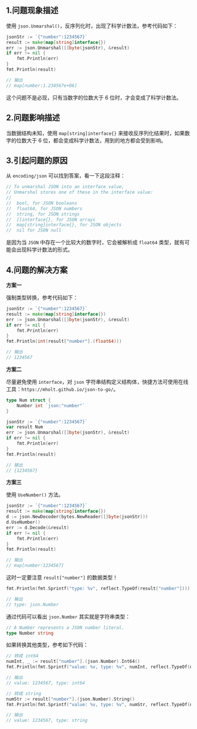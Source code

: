## 1.问题现象描述

使用 `json.Unmarshal()`，反序列化时，出现了科学计数法，参考代码如下：

```go
jsonStr := `{"number":1234567}`
result := make(map[string]interface{})
err := json.Unmarshal([]byte(jsonStr), &result)
if err != nil {
	fmt.Println(err)
}
fmt.Println(result)

// 输出
// map[number:1.234567e+06]
```

这个问题不是必现，只有当数字的位数大于 6 位时，才会变成了科学计数法。

## 2.问题影响描述

当数据结构未知，使用 `map[string]interface{}` 来接收反序列化结果时，如果数字的位数大于 6 位，都会变成科学计数法，用到的地方都会受到影响。

## 3.引起问题的原因

从 `encoding/json` 可以找到答案，看一下这段注释：

```go
// To unmarshal JSON into an interface value,
// Unmarshal stores one of these in the interface value:
//
//	bool, for JSON booleans
//	float64, for JSON numbers
//	string, for JSON strings
//	[]interface{}, for JSON arrays
//	map[string]interface{}, for JSON objects
//	nil for JSON null
```

是因为当 `JSON` 中存在一个比较大的数字时，它会被解析成 `float64` 类型，就有可能会出现科学计数法的形式。

## 4.问题的解决方案

**方案一**

强制类型转换，参考代码如下：

```go
jsonStr := `{"number":1234567}`
result := make(map[string]interface{})
err := json.Unmarshal([]byte(jsonStr), &result)
if err != nil {
	fmt.Println(err)
}
fmt.Println(int(result["number"].(float64)))

// 输出
// 1234567
```

**方案二**

尽量避免使用 `interface`，对 `json` 字符串结构定义结构体，快捷方法可使用在线工具：`https://mholt.github.io/json-to-go/`。

```go
type Num struct {
	Number int `json:"number"`
}

jsonStr := `{"number":1234567}`
var result Num
err := json.Unmarshal([]byte(jsonStr), &result)
if err != nil {
	fmt.Println(err)
}
fmt.Println(result)

// 输出
// {1234567}
```

**方案三**

使用 `UseNumber()` 方法。

```go
jsonStr := `{"number":1234567}`
result := make(map[string]interface{})
d := json.NewDecoder(bytes.NewReader([]byte(jsonStr)))
d.UseNumber()
err := d.Decode(&result)
if err != nil {
	fmt.Println(err)
}
fmt.Println(result)

// 输出
// map[number:1234567]
```

这时一定要注意 `result["number"]` 的数据类型！

```go
fmt.Println(fmt.Sprintf("type: %v", reflect.TypeOf(result["number"])))

// 输出
// type: json.Number
```

通过代码可以看出 `json.Number` 其实就是字符串类型：

```go
// A Number represents a JSON number literal.
type Number string
```

如果转换其他类型，参考如下代码：

```go
// 转成 int64
numInt, _ := result["number"].(json.Number).Int64()
fmt.Println(fmt.Sprintf("value: %v, type: %v", numInt, reflect.TypeOf(numInt)))

// 输出
// value: 1234567, type: int64

// 转成 string
numStr := result["number"].(json.Number).String()
fmt.Println(fmt.Sprintf("value: %v, type: %v", numStr, reflect.TypeOf(numStr)))

// 输出
// value: 1234567, type: string
```